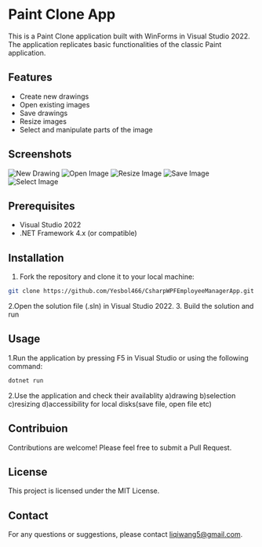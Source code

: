 # Paint Clone App

This is a Paint Clone application built with WinForms in Visual Studio 2022. The application replicates basic functionalities of the classic Paint application.

## Features

- Create new drawings
- Open existing images
- Save drawings
- Resize images
- Select and manipulate parts of the image

## Screenshots

![New Drawing](PaintScreenshots/New.png)
![Open Image](PaintScreenshots/Open.png)
![Resize Image](PaintScreenshots/Resize.png)
![Save Image](PaintScreenshots/Save.png)
![Select Image](PaintScreenshots/Select.png)

## Prerequisites

- Visual Studio 2022
- .NET Framework 4.x (or compatible)

## Installation

1. Fork the repository and clone it to your local machine:

```sh
git clone https://github.com/Yesbol466/CsharpWPFEmployeeManagerApp.git
```
2.Open the solution file (.sln) in Visual Studio 2022.
3. Build the solution and run

## Usage
1.Run the application by pressing F5 in Visual Studio or using the following command:
```sh
dotnet run
```

2.Use the application and check their availablity
a)drawing
b)selection
c)resizing
d)accessibility for local disks(save file, open file etc)

## Contribuion
Contributions are welcome! Please feel free to submit a Pull Request.

## License
This project is licensed under the MIT License.

## Contact
For any questions or suggestions, please contact liqiwang5@gmail.com.
